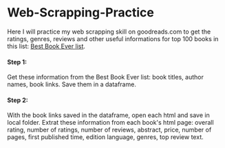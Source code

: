 # Web-Scrapping-Practice

Here I will practice my web scrapping skill on goodreads.com to get the ratings, genres, reviews and other useful informations for top 100 books in this list: [Best Book Ever list](https://www.goodreads.com/list/show/1.Best_Books_Ever).


#### Step 1:

Get these information from the Best Book Ever list: book titles, author names, book links.
Save them in a dataframe.


#### Step 2:

With the book links saved in the dataframe, open each html and save in local folder.
Extrat these information from each book's html page: overall rating, number of ratings, number of reviews, abstract, price, number of pages, first published time, edition language, genres, top review text.

